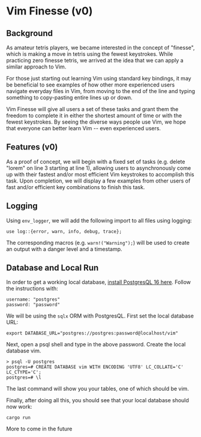 # Vim Finesse (v0)

## Background

As amateur tetris players, we became interested in the concept of "finesse", which is making a move in tetris using the fewest keystrokes. While practicing zero finesse tetris, we arrived at the idea that we can apply a similar approach to Vim.

For those just starting out learning Vim using standard key bindings, it may be beneficial to see examples of how other more experienced users navigate everyday files in Vim, from moving to the end of the line and typing something to copy-pasting entire lines up or down.

Vim Finesse will give all users a set of these tasks and grant them the freedom to complete it in either the shortest amount of time or with the fewest keystrokes. By seeing the diverse ways people use Vim, we hope that everyone can better learn Vim -- even experienced users.

## Features (v0)

As a proof of concept, we will begin with a fixed set of tasks (e.g. delete "lorem" on line 3 starting at line 1), allowing users to asynchronously come up with their fastest and/or most efficient Vim keystrokes to accomplish this task. Upon completion, we will display a few examples from other users of fast and/or efficient key combinations to finish this task.

## Logging

Using `env_logger`, we will add the following import to all files using logging:
```
use log::{error, warn, info, debug, trace};
```

The corresponding macros (e.g. `warn!("Warning");`) will be used to create an output with a danger level and a timestamp.

## Database and Local Run

In order to get a working local database, [install PostgresQL 16 here](https://www.enterprisedb.com/downloads/postgres-postgresql-downloads). Follow the instructions with:
```
username: "postgres"
password: "password"
```

We will be using the `sqlx` ORM with PostgresQL. First set the local database URL:
```
export DATABASE_URL="postgres://postgres:password@localhost/vim"
```

Next, open a psql shell and type in the above password. Create the local database vim.
```
> psql -U postgres
postgres=# CREATE DATABASE vim WITH ENCODING 'UTF8' LC_COLLATE='C' LC_CTYPE='C';
postgres=# \l
```

The last command will show you your tables, one of which should be vim.

Finally, after doing all this, you should see that your local database should now work:
```
cargo run
```

More to come in the future
